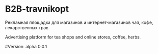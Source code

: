 # B2B-travnikopt

Рекламная площадка для магазинов и интернет-магазинов чая, кофе, лекарственных трав.

Advertising platform for tea shops and online stores, coffee, herbs.

#Version: alpha 0.0.1
